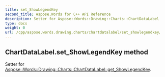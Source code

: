 ```yaml
---
title: set_ShowLegendKey
second_title: Aspose.Words for C++ API Reference
description: Setter for Aspose::Words::Drawing::Charts::ChartDataLabel::get_ShowLegendKey. 
type: docs
weight: 0
url: /cpp/aspose.words.drawing.charts/chartdatalabel/set_showlegendkey/
---
```

## ChartDataLabel.set_ShowLegendKey method


Setter for [Aspose::Words::Drawing::Charts::ChartDataLabel::get_ShowLegendKey](./get_showlegendkey/).


